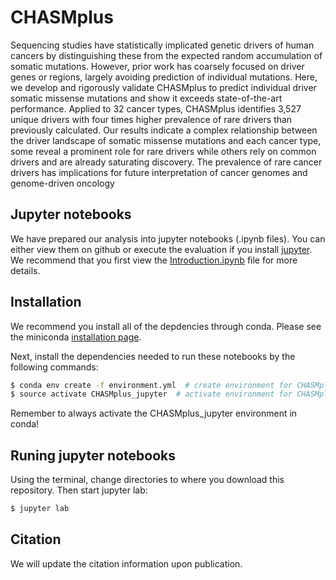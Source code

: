 # CHASMplus

Sequencing studies have statistically implicated genetic drivers of human cancers by distinguishing these from the expected random accumulation of somatic mutations. However, prior work has coarsely focused on driver genes or regions, largely avoiding prediction of individual mutations. Here, we develop and rigorously validate CHASMplus to predict individual driver somatic missense mutations and show it exceeds state-of-the-art performance. Applied to 32 cancer types, CHASMplus identifies 3,527 unique drivers with four times higher prevalence of rare drivers than previously calculated. Our results indicate a complex relationship between the driver landscape of somatic missense mutations and each cancer type, some reveal a prominent role for rare drivers while others rely on common drivers and are already saturating discovery. The prevalence of rare cancer drivers has implications for future interpretation of cancer genomes and genome-driven oncology

## Jupyter notebooks

We have prepared our analysis into jupyter notebooks (.ipynb files). You can either view
them on github or execute the evaluation if you install [jupyter](http://jupyter.org/). We recommend that you first
view the [Introduction.ipynb](Introduction.ipynb) file for more details.

## Installation

We recommend you install all of the depdencies through conda. Please see the miniconda [installation page](https://conda.io/miniconda.html).

Next, install the dependencies needed to run these notebooks by the following commands:

```bash
$ conda env create -f environment.yml  # create environment for CHASMplus
$ source activate CHASMplus_jupyter  # activate environment for CHASMplus jupyter analysis
```

Remember to always activate the CHASMplus_jupyter environment in conda!

## Runing jupyter notebooks

Using the terminal, change directories to where you download this repository. Then start jupyter lab:

```bash
$ jupyter lab
```

## Citation

We will update the citation information upon publication.
